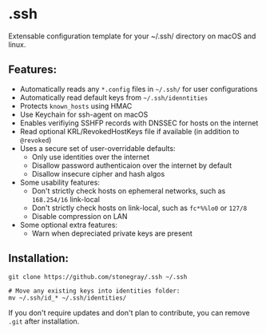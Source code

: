 # .ssh

Extensable configuration template for your ~/.ssh/ directory on macOS and linux.

## Features:

- Automatically reads any `*.config` files in `~/.ssh/` for user configurations
- Automatically read default keys from `~/.ssh/idenntities`
- Protects `known_hosts` using HMAC
- Use Keychain for ssh-agent on macOS
- Enables verifiying SSHFP records with DNSSEC for hosts on the internet
- Read optional KRL/RevokedHostKeys file if available (in addition to `@revoked`)
- Uses a secure set of user-overridable defaults:
	- Only use identities over the internet
	- Disallow password authenticaion over the internet by default
	- Disallow insecure cipher and hash algos
- Some usability features:
	- Don't strictly check hosts on ephemeral networks, such as `168.254/16` link-local
	- Don't strictly check hosts on link-local, such as `fc*%%lo0` or `127/8`
	- Disable compression on LAN 
- Some optional extra features:
	- Warn when depreciated private keys are present



## Installation:

```
git clone https://github.com/stonegray/.ssh ~/.ssh

# Move any existing keys into identities folder:
mv ~/.ssh/id_* ~/.ssh/identities/
```

If you don't require updates and don't plan to contribute, you can remove `.git` after installation.



